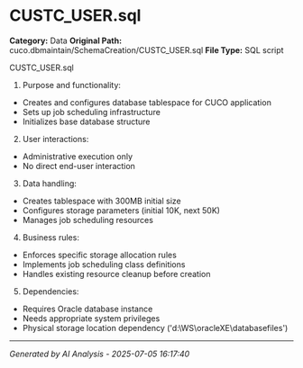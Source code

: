 # CUSTC_USER.sql

**Category:** Data
**Original Path:** cuco.dbmaintain/SchemaCreation/CUSTC_USER.sql
**File Type:** SQL script

CUSTC_USER.sql
1. Purpose and functionality:
- Creates and configures database tablespace for CUCO application
- Sets up job scheduling infrastructure
- Initializes base database structure

2. User interactions:
- Administrative execution only
- No direct end-user interaction

3. Data handling:
- Creates tablespace with 300MB initial size
- Configures storage parameters (initial 10K, next 50K)
- Manages job scheduling resources

4. Business rules:
- Enforces specific storage allocation rules
- Implements job scheduling class definitions
- Handles existing resource cleanup before creation

5. Dependencies:
- Requires Oracle database instance
- Needs appropriate system privileges
- Physical storage location dependency ('d:\WS\oracleXE\databasefiles\')

---
*Generated by AI Analysis - 2025-07-05 16:17:40*
